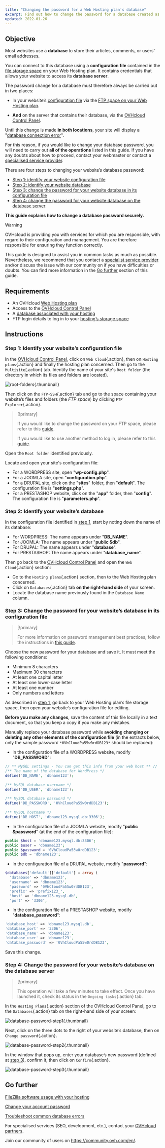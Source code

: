 ```yaml
---
title: "Changing the password for a Web Hosting plan’s database"
excerpt: Find out how to change the password for a database created as part of a Web Hosting plan
updated: 2022-01-26
---
```


## Objective

Most websites use a **database** to store their articles, comments, or users' email addresses.

You can connect to this database using a **configuration file** contained in the [file storage space](/pages/web_cloud/web_hosting/ftp_connection) on your Web Hosting plan. It contains credentials that allows your website to access its **database server**.

The password change for a database must therefore always be carried out in two places:

- In your website’s [configuration file](/pages/web_cloud/web_hosting/cms_manage_1_click_module#step-1-identify-the-database-linked-to-your-module) via the [FTP space on your Web Hosting plan](/pages/web_cloud/web_hosting/ftp_connection).

- **And** on the server that contains their database, via the [OVHcloud Control Panel](/links/manager).

Until this change is made **in both locations**, your site will display a "[database connection error](/pages/web_cloud/web_hosting/diagnosis_database_errors#error-establishing-a-database-connection)".

For this reason, if you would like to change your database password, you will need to carry out  **all of the operations** listed in this guide. If you have any doubts about how to proceed, contact your webmaster or contact a [specialised service provider](/links/partner).

There are four steps to changing your website’s database password:

- [Step 1: identify your website configuration file](#step1)
- [Step 2: identify your website database](#step2)
- [Step 3: change the password for your website database in its configuration file](#step3)
- [Step 4: change the password for your website database on the database server](#step4)

**This guide explains how to change a database password securely.**

> [!warning]
> OVHcloud is providing you with services for which you are responsible, with regard to their configuration and management. You are therefore responsible for ensuring they function correctly.
>
>This guide is designed to assist you in common tasks as much as possible. Nevertheless, we recommend that you contact a [specialist service provider](/links/partner) and/or discuss the issue with our community on if you have difficulties or doubts. You can find more information in the [Go further](#go-further) section of this guide.
>

## Requirements

- An OVHcloud [Web Hosting plan](/links/web/hosting)
- Access to the [OVHcloud Control Panel](/links/manager)
- A [database associated with your hosting](https://www.ovhcloud.com/en-au/web-hosting/options/start-sql/)
- FTP login details to log in to your [hosting’s storage space](/pages/web_cloud/web_hosting/ftp_connection)

## Instructions

### Step 1: Identify your website’s configuration file <a name="step1"></a>

In the [OVHcloud Control Panel](/links/manager), click on `Web Cloud`{.action}, then on `Hosting plans`{.action} and finally the hosting plan concerned. Then go to the `Multisite`{.action} tab. Identify the name of your site's `Root folder` (the directory in which its files and folders are located).

![root-folders](images/root-folders.png){.thumbnail}

Then click on the `FTP-SSH`{.action} tab and go to the space containing your website’s files and folders (the *FTP space*) by clicking `FTP Explorer`{.action}.

> [!primary]
>
> If you would like to change the password on your FTP space, please refer to this [guide](/pages/web_cloud/web_hosting/ftp_change_password).
>
> If you would like to use another method to log in, please refer to this [guide](/pages/web_cloud/web_hosting/ftp_connection).
>

Open the `Root folder` identified previously.

Locate and open your site's configuration file:

- For a WORDPRESS site, open "**wp-config.php**".
- For a JOOMLA site, open "**configuration.php**".
- For a DRUPAL site, click on the "**sites**" folder, then "**default**". The configuration file is "**settings.php**".
- For a PRESTASHOP website, click on the "**app**" folder, then "**config**". The configuration file is "**parameters.php**".

### Step 2: Identify your website’s database <a name="step2"></a>

In the configuration file identified in [step 1](#step1), start by noting down the name of its database:

- For WORDPRESS: The name appears under "**DB_NAME**".
- For JOOMLA: The name appears under "**public $db**".
- For DRUPAL: The name appears under "**database**".
- For PRESTASHOP: The name appears under "**database_name**".

Then go back to the [OVHcloud Control Panel](/links/manager) and open the `Web Cloud`{.action} section:

- Go to the `Hosting plans`{.action} section, then to the Web Hosting plan concerned.
- Click on `Databases`{.action} tab **on the right-hand side** of your screen.
- Locate the database name previously found in the `Database Name` column.

### Step 3: Change the password for your website’s database in its configuration file <a name="step3"></a>

> [!primary]
>
> For more information on password management best practices, follow the instructions in [this guide](/pages/account_and_service_management/account_information/manage-ovh-password).
>

Choose the new password for your database and save it. It must meet the following conditions:

- Minimum 8 characters
- Maximum 30 characters
- At least one capital letter
- At least one lower-case letter
- At least one number
- Only numbers and letters

As described in [step 1](#step1), go back to your Web Hosting plan’s file storage space, then open your website’s configuration file for editing.

**Before you make any changes**, save the content of this file locally in a text document, so that you keep a copy if you make any mistakes.

Manually replace your database password while **avoiding changing or deleting any other elements of the configuration file** (in the extracts below, only the sample password `*0VhCloudPa55w0rdDB123*` should be replaced):

- In the configuration file of a WORDPRESS website, modify "**DB_PASSWORD**":

```php
// ** MySQL settings - You can get this info from your web host ** //
/** The name of the database for WordPress */
define('DB_NAME', 'dbname123');
 
/** MySQL database username */
define('DB_USER', 'dbname123');
 
/** MySQL database password */
define('DB_PASSWORD', '0VhCloudPa55w0rdDB123');
 
/** MySQL hostname */
define('DB_HOST', 'dbname123.mysql.db:3306');
```

- In the configuration file of a JOOMLA website, modify "**public $password**" (at the end of the configuration file):

```php
public $host = 'dbname123.mysql.db:3306';
public $user = 'dbname123';
public $password = '0VhCloudPa55w0rdDB123';
public $db = 'dbname123';
```

- In the configuration file of a DRUPAL website, modify "**password**":

```php
$databases['default']['default'] = array (
  'database' => 'dbname123',
  'username' => 'dbname123',
  'password' => '0VhCloudPa55w0rdDB123',
  'prefix' => 'prefix123_',
  'host' => 'dbname123.mysql.db',
  'port' => '3306',
```

- In the configuration file of a PRESTASHOP website, modify "**database_password**":

```php
'database_host' => 'dbname123.mysql.db',
'database_port' => '3306',
'database_name' => 'dbname123',
'database_user' => 'dbname123',
'database_password' => '0VhCloudPa55w0rdDB123',
```

Save this change.

### Step 4: Change the password for your website’s database on the database server <a name="step4"></a>

> [!primary]
>
> This operation will take a few minutes to take effect. Once you have launched it, check its status in the `Ongoing tasks`{.action} tab.
>

In the `Hosting Plans`{.action} section of the OVHcloud Control Panel, go to the `Databases`{.action} tab on the right-hand side of your screen:

![database-password-step1](images/tab.png){.thumbnail}

Next, click on the three dots to the right of your website’s database, then on `Change password`{.action}.

![database-password-step2](images/change-password.png){.thumbnail}

In the window that pops up, enter your database’s new password (defined at [step 3](#step3)), confirm it, then click on `Confirm`{.action}.

![database-password-step3](images/change-password-window.png){.thumbnail}

## Go further <a name="go-further"></a>

[FileZilla software usage with your hosting](/pages/web_cloud/web_hosting/ftp_filezilla_user_guide)

[Change your account password](/pages/account_and_service_management/account_information/manage-ovh-password)

[Troubleshoot common database errors](/pages/web_cloud/web_hosting/diagnosis_database_errors)

For specialised services (SEO, development, etc.), contact your [OVHcloud partners](/links/partner).

Join our community of users on <https://community.ovh.com/en/>.